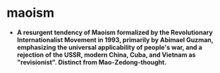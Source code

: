 # maoism

  * **A resurgent tendency of Maoism formalized by the Revolutionary Internationalist Movement in 1993, primarily by Abimael Guzman, emphasizing the universal applicability of people's war, and a rejection of the USSR, modern China, Cuba, and Vietnam as "revisionist". Distinct from Mao-Zedong-thought.**
